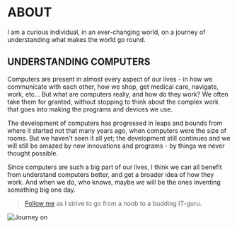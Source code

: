 # ABOUT 

I am a curious individual, in an ever-changing world, on a journey of understanding what makes the world go round.

## UNDERSTANDING COMPUTERS

Computers are present in almost every aspect of our lives - in how we communicate with each other, how we shop, get medical care, navigate, work, etc...  But what are computers really, and how do they work? We often take them for granted, without stopping to think about the complex work that goes into making the programs and devices we use. 

The development of computers has progressed in leaps and bounds from where it started not that many years ago, when computers were the size of rooms. But we haven't seen it all yet; the development still continues and we will still be amazed by new innovations and programs - by things we never thought possible. 

Since computers are such a big part of our lives, I think we can all benefit from understand computers better, and get a broader idea of how they work. And when we do, who knows, maybe _we_ will be the ones inventing something big one day.  

>[Follow me](diary-308.md) as I strive to go from a noob to a budding IT-guru. 

![Journey on][Journey] 







[Journey]: https://images.pexels.com/photos/209692/pexels-photo-209692.jpeg?auto=compress&cs=tinysrgb&dpr=3&h=750&w=1260

